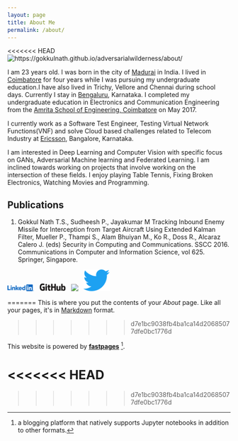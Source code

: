 ```yaml
---
layout: page
title: About Me
permalink: /about/
---
```


<<<<<<< HEAD
![]({{site.baseurl}}/images/logo.png "https://gokkulnath.github.io/adversarialwilderness/about/")

I am 23 years old. I was born in the city of [Madurai](https://en.wikipedia.org/wiki/Madurai) in India. I lived in [Coimbatore](https://en.wikipedia.org/wiki/Coimbatore) for four years while I was pursuing my undergraduate education.I have also lived in  Trichy, Vellore and Chennai during school days. Currently I stay in [Bengaluru](https://en.wikipedia.org/wiki/Bangalore), Karnataka. I completed my undergraduate education in Electronics and Communication Engineering from the [Amrita School of Engineering, Coimbatore](https://www.amrita.edu/campus/coimbatore) on May 2017.

I currently work as a Software Test Engineer, Testing Virtual Network Functions(VNF) and solve Cloud based challenges related to Telecom Industry at [Ericsson](https://ericsson.com/), Bangalore, Karnataka.

I am interested in Deep Learning and Computer Vision with specific focus on GANs, Adversarial Machine learning and Federated Learning. I am inclined towards working on projects that involve working on the intersection of these fields. I enjoy playing Table Tennis, Fixing Broken Electronics, Watching Movies and Programming.

## Publications 
1. Gokkul Nath T.S., Sudheesh P., Jayakumar M Tracking Inbound Enemy Missile for Interception from Target Aircraft Using Extended Kalman Filter, Mueller P., Thampi S., Alam Bhuiyan M., Ko R., Doss R., Alcaraz Calero J. (eds) Security in Computing and Communications. SSCC 2016. Communications in Computer and Information Science, vol 625. Springer, Singapore.


[<img src="https://raw.githubusercontent.com/Gokkulnath/adversarialwilderness/master/images/logos/LinkedIn_Logo_2013.png" width="60">](https://www.linkedin.com/in/gokkulnathts/)
&nbsp;
[<img src="https://raw.githubusercontent.com/Gokkulnath/adversarialwilderness/master/images/logos/GitHub_logo_2013_padded.png" width="60">](https://github.com/Gokkulnath)
&nbsp;
[<img src="https://upload.wikimedia.org/wikipedia/commons/7/7c/Kaggle_logo.png" width="60">](https://kaggle.com/gokkulnath)
&nbsp;
[<img src="https://raw.githubusercontent.com/Gokkulnath/adversarialwilderness/master/images/logos/Twitter_bird_logo_2012.png" width="60">](https://twitter.com/gokkulnath)

=======
This is where you put the contents of your *About* page. Like all your pages, it's in [Markdown](https://guides.github.com/features/mastering-markdown/) format.
>>>>>>> d7e1bc9038fb4ba1ca14d20685077dfe0bc1776d

This website is powered by **[fastpages](https://github.com/fastai/fastpages)** [^1].


<<<<<<< HEAD
=======

[^1]:a blogging platform that natively supports Jupyter notebooks in addition to other formats.
>>>>>>> d7e1bc9038fb4ba1ca14d20685077dfe0bc1776d
